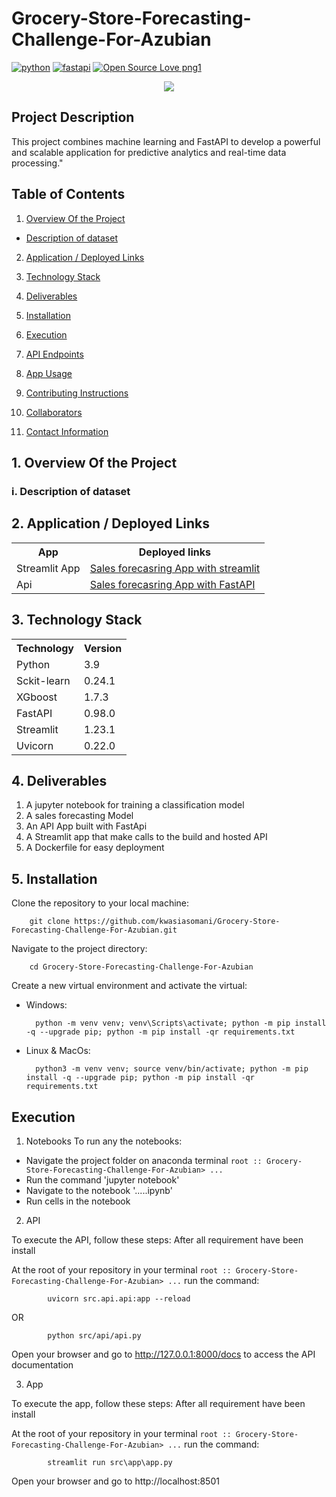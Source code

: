 # Grocery-Store-Forecasting-Challenge-For-Azubian


[![python](https://img.shields.io/badge/Python-3776AB?style=for-the-badge&logo=python&logoColor=white)](https://img.shields.io/badge/Python-3776AB?style=for-the-badge&logo=python&logoColor=white)
[![fastapi](https://img.shields.io/badge/FastAPI-009485?style=for-the-badge&logo=fastapi&logoColor=white)](https://img.shields.io/badge/FastAPI-3776AB?style=for-the-badge&logo=fastapi&logoColor=white)
[![Open Source Love png1](https://badges.frapsoft.com/os/v1/open-source.png?v=103)](https://github.com/ellerbrock/open-source-badges/)

<div align='center'> 
    <img src="headerimage"/>
    

</div>

## Project Description 
This project combines machine learning and FastAPI to develop a powerful and scalable application for predictive analytics and real-time data processing."


## Table of Contents
1. [Overview Of the Project](#overview)

  - [Description of dataset](#dataset)

2. [Application / Deployed Links](#application)

3. [Technology Stack](#technology)

4. [Deliverables](#deliverables)

5. [Installation](#installation)

6. [Execution](#execution)

7. [API Endpoints](#api-endpoints)

8. [App Usage](#usage)

9. [Contributing Instructions](#instructions)

10. [Collaborators](#collaborators)

10. [Contact Information](#contact)


## 1. Overview Of the Project <a name="overview"></a>



### i. Description of dataset <a name="dataset"></a>


## 2. Application / Deployed Links <a name="application"></a>

<table>
  <tr>
    <th>App</th>
    <th>Deployed links</th>
  </tr>
  <tr>
    <td>Streamlit App</td>
    <td><a href="">Sales forecasring App with streamlit</a></td>
  </tr>
  <tr>
    <td>Api</td>
    <td><a href="">Sales forecasring App with FastAPI</a></td>
  </tr>

</table>

## 3. Technology Stack <a name="technology"></a>
 
<table>
  <tr>
    <th>Technology</th>
    <th>Version</th>
  </tr>
  <tr>
    <td>Python</td>
    <td>3.9</td>
  </tr>
  <tr>
    <td>Sckit-learn</td>
    <td>0.24.1</td>
  </tr>
  <tr>
    <td>XGboost</td>
    <td>1.7.3</td>
  </tr>
  <tr>
    <td>FastAPI</td>
    <td>0.98.0</td>
  </tr>
  <tr>
    <td>Streamlit</td>
    <td>1.23.1</td>
  </tr>
  <tr>
    <td>Uvicorn</td>
    <td>0.22.0</td>
  </tr>
</table>

## 4. Deliverables <a name="deliverables"></a>
1. A jupyter notebook for training a classification model
2. A sales forecasting Model
3. An API App built with FastApi
4. A Streamlit app that make calls to the build and hosted API
5. A Dockerfile for easy deployment 


## 5. Installation <a name="installation"></a>
Clone the repository to your local machine:


        git clone https://github.com/kwasiasomani/Grocery-Store-Forecasting-Challenge-For-Azubian.git

Navigate to the project directory:

        cd Grocery-Store-Forecasting-Challenge-For-Azubian
Create a new virtual environment and activate the virtual:

- Windows:

        python -m venv venv; venv\Scripts\activate; python -m pip install -q --upgrade pip; python -m pip install -qr requirements.txt  

- Linux & MacOs:

        python3 -m venv venv; source venv/bin/activate; python -m pip install -q --upgrade pip; python -m pip install -qr requirements.txt

## Execution
1. Notebooks
To run any the notebooks:
- Navigate the project folder on anaconda terminal  `root :: Grocery-Store-Forecasting-Challenge-For-Azubian> ...`
- Run the command 'jupyter notebook'
- Navigate to the notebook '.....ipynb'
- Run cells in the notebook

2. API

To execute the API, follow these steps:
After all requirement have been install

At the root of your repository in your terminal
`root :: Grocery-Store-Forecasting-Challenge-For-Azubian> ...`
run the command:


            uvicorn src.api.api:app --reload 

OR

            python src/api/api.py

Open your browser and go to http://127.0.0.1:8000/docs to access the API documentation

3. App

To execute the app, follow these steps:
After all requirement have been install

At the root of your repository in your terminal
`root :: Grocery-Store-Forecasting-Challenge-For-Azubian> ...`
run the command:


            streamlit run src\app\app.py

Open your browser and go to http://localhost:8501